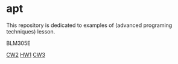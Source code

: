 # apt

This repository is dedicated to examples of (advanced programing techniques) lesson.

BLM305E

[CW2](https://yrgp.github.io/apt/lab2.html)
[HW1](https://yrgp.github.io/apt/HW1.html)
[CW3](https://yrgp.github.io/apt/inspector.html)
